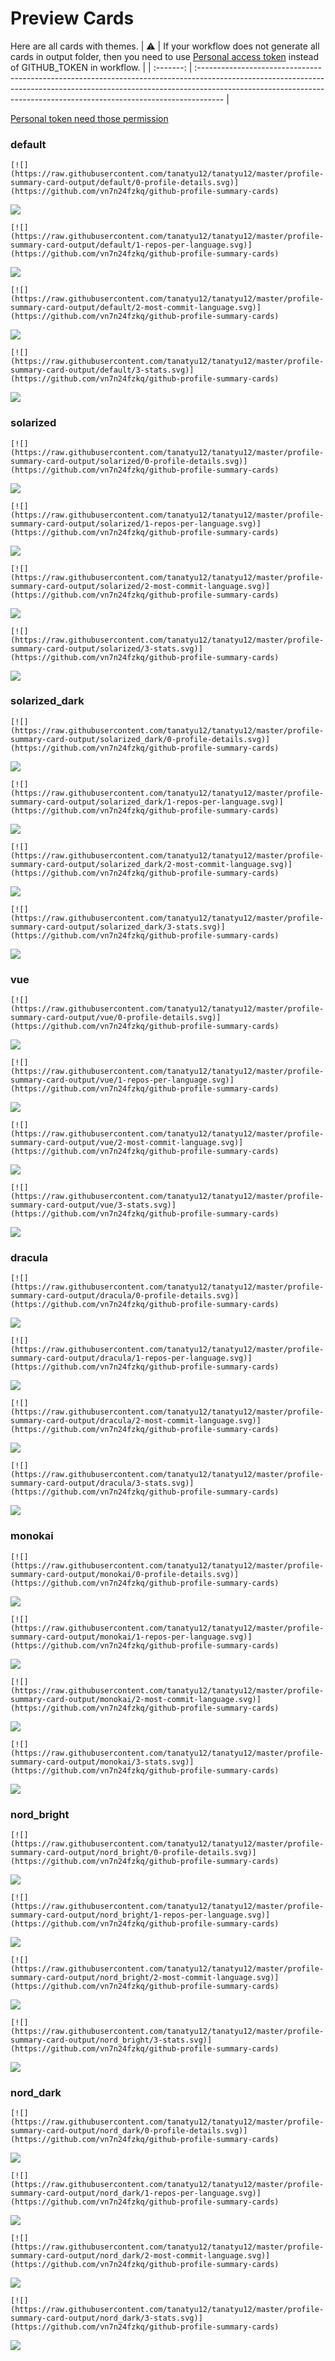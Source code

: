 
# Preview Cards

Here are all cards with themes.
| :warning: | If your workflow does not generate all cards in output folder, then you need to use [Personal access token](https://docs.github.com/en/actions/configuring-and-managing-workflows/creating-and-storing-encrypted-secrets) instead of GITHUB_TOKEN in workflow. |
| :-------: | :------------------------------------------------------------------------------------------------------------------------------------------------------------------------------------------------------------------------------------------------ |

[Personal token need those permission](https://github.com/vn7n24fzkq/github-profile-summary-cards/wiki/Personal-access-token-permissions)


### default


```
[![](https://raw.githubusercontent.com/tanatyu12/tanatyu12/master/profile-summary-card-output/default/0-profile-details.svg)](https://github.com/vn7n24fzkq/github-profile-summary-cards)
```
![](https://raw.githubusercontent.com/tanatyu12/tanatyu12/master/profile-summary-card-output/default/0-profile-details.svg)


```
[![](https://raw.githubusercontent.com/tanatyu12/tanatyu12/master/profile-summary-card-output/default/1-repos-per-language.svg)](https://github.com/vn7n24fzkq/github-profile-summary-cards)
```
![](https://raw.githubusercontent.com/tanatyu12/tanatyu12/master/profile-summary-card-output/default/1-repos-per-language.svg)


```
[![](https://raw.githubusercontent.com/tanatyu12/tanatyu12/master/profile-summary-card-output/default/2-most-commit-language.svg)](https://github.com/vn7n24fzkq/github-profile-summary-cards)
```
![](https://raw.githubusercontent.com/tanatyu12/tanatyu12/master/profile-summary-card-output/default/2-most-commit-language.svg)


```
[![](https://raw.githubusercontent.com/tanatyu12/tanatyu12/master/profile-summary-card-output/default/3-stats.svg)](https://github.com/vn7n24fzkq/github-profile-summary-cards)
```
![](https://raw.githubusercontent.com/tanatyu12/tanatyu12/master/profile-summary-card-output/default/3-stats.svg)


### solarized


```
[![](https://raw.githubusercontent.com/tanatyu12/tanatyu12/master/profile-summary-card-output/solarized/0-profile-details.svg)](https://github.com/vn7n24fzkq/github-profile-summary-cards)
```
![](https://raw.githubusercontent.com/tanatyu12/tanatyu12/master/profile-summary-card-output/solarized/0-profile-details.svg)


```
[![](https://raw.githubusercontent.com/tanatyu12/tanatyu12/master/profile-summary-card-output/solarized/1-repos-per-language.svg)](https://github.com/vn7n24fzkq/github-profile-summary-cards)
```
![](https://raw.githubusercontent.com/tanatyu12/tanatyu12/master/profile-summary-card-output/solarized/1-repos-per-language.svg)


```
[![](https://raw.githubusercontent.com/tanatyu12/tanatyu12/master/profile-summary-card-output/solarized/2-most-commit-language.svg)](https://github.com/vn7n24fzkq/github-profile-summary-cards)
```
![](https://raw.githubusercontent.com/tanatyu12/tanatyu12/master/profile-summary-card-output/solarized/2-most-commit-language.svg)


```
[![](https://raw.githubusercontent.com/tanatyu12/tanatyu12/master/profile-summary-card-output/solarized/3-stats.svg)](https://github.com/vn7n24fzkq/github-profile-summary-cards)
```
![](https://raw.githubusercontent.com/tanatyu12/tanatyu12/master/profile-summary-card-output/solarized/3-stats.svg)


### solarized_dark


```
[![](https://raw.githubusercontent.com/tanatyu12/tanatyu12/master/profile-summary-card-output/solarized_dark/0-profile-details.svg)](https://github.com/vn7n24fzkq/github-profile-summary-cards)
```
![](https://raw.githubusercontent.com/tanatyu12/tanatyu12/master/profile-summary-card-output/solarized_dark/0-profile-details.svg)


```
[![](https://raw.githubusercontent.com/tanatyu12/tanatyu12/master/profile-summary-card-output/solarized_dark/1-repos-per-language.svg)](https://github.com/vn7n24fzkq/github-profile-summary-cards)
```
![](https://raw.githubusercontent.com/tanatyu12/tanatyu12/master/profile-summary-card-output/solarized_dark/1-repos-per-language.svg)


```
[![](https://raw.githubusercontent.com/tanatyu12/tanatyu12/master/profile-summary-card-output/solarized_dark/2-most-commit-language.svg)](https://github.com/vn7n24fzkq/github-profile-summary-cards)
```
![](https://raw.githubusercontent.com/tanatyu12/tanatyu12/master/profile-summary-card-output/solarized_dark/2-most-commit-language.svg)


```
[![](https://raw.githubusercontent.com/tanatyu12/tanatyu12/master/profile-summary-card-output/solarized_dark/3-stats.svg)](https://github.com/vn7n24fzkq/github-profile-summary-cards)
```
![](https://raw.githubusercontent.com/tanatyu12/tanatyu12/master/profile-summary-card-output/solarized_dark/3-stats.svg)


### vue


```
[![](https://raw.githubusercontent.com/tanatyu12/tanatyu12/master/profile-summary-card-output/vue/0-profile-details.svg)](https://github.com/vn7n24fzkq/github-profile-summary-cards)
```
![](https://raw.githubusercontent.com/tanatyu12/tanatyu12/master/profile-summary-card-output/vue/0-profile-details.svg)


```
[![](https://raw.githubusercontent.com/tanatyu12/tanatyu12/master/profile-summary-card-output/vue/1-repos-per-language.svg)](https://github.com/vn7n24fzkq/github-profile-summary-cards)
```
![](https://raw.githubusercontent.com/tanatyu12/tanatyu12/master/profile-summary-card-output/vue/1-repos-per-language.svg)


```
[![](https://raw.githubusercontent.com/tanatyu12/tanatyu12/master/profile-summary-card-output/vue/2-most-commit-language.svg)](https://github.com/vn7n24fzkq/github-profile-summary-cards)
```
![](https://raw.githubusercontent.com/tanatyu12/tanatyu12/master/profile-summary-card-output/vue/2-most-commit-language.svg)


```
[![](https://raw.githubusercontent.com/tanatyu12/tanatyu12/master/profile-summary-card-output/vue/3-stats.svg)](https://github.com/vn7n24fzkq/github-profile-summary-cards)
```
![](https://raw.githubusercontent.com/tanatyu12/tanatyu12/master/profile-summary-card-output/vue/3-stats.svg)


### dracula


```
[![](https://raw.githubusercontent.com/tanatyu12/tanatyu12/master/profile-summary-card-output/dracula/0-profile-details.svg)](https://github.com/vn7n24fzkq/github-profile-summary-cards)
```
![](https://raw.githubusercontent.com/tanatyu12/tanatyu12/master/profile-summary-card-output/dracula/0-profile-details.svg)


```
[![](https://raw.githubusercontent.com/tanatyu12/tanatyu12/master/profile-summary-card-output/dracula/1-repos-per-language.svg)](https://github.com/vn7n24fzkq/github-profile-summary-cards)
```
![](https://raw.githubusercontent.com/tanatyu12/tanatyu12/master/profile-summary-card-output/dracula/1-repos-per-language.svg)


```
[![](https://raw.githubusercontent.com/tanatyu12/tanatyu12/master/profile-summary-card-output/dracula/2-most-commit-language.svg)](https://github.com/vn7n24fzkq/github-profile-summary-cards)
```
![](https://raw.githubusercontent.com/tanatyu12/tanatyu12/master/profile-summary-card-output/dracula/2-most-commit-language.svg)


```
[![](https://raw.githubusercontent.com/tanatyu12/tanatyu12/master/profile-summary-card-output/dracula/3-stats.svg)](https://github.com/vn7n24fzkq/github-profile-summary-cards)
```
![](https://raw.githubusercontent.com/tanatyu12/tanatyu12/master/profile-summary-card-output/dracula/3-stats.svg)


### monokai


```
[![](https://raw.githubusercontent.com/tanatyu12/tanatyu12/master/profile-summary-card-output/monokai/0-profile-details.svg)](https://github.com/vn7n24fzkq/github-profile-summary-cards)
```
![](https://raw.githubusercontent.com/tanatyu12/tanatyu12/master/profile-summary-card-output/monokai/0-profile-details.svg)


```
[![](https://raw.githubusercontent.com/tanatyu12/tanatyu12/master/profile-summary-card-output/monokai/1-repos-per-language.svg)](https://github.com/vn7n24fzkq/github-profile-summary-cards)
```
![](https://raw.githubusercontent.com/tanatyu12/tanatyu12/master/profile-summary-card-output/monokai/1-repos-per-language.svg)


```
[![](https://raw.githubusercontent.com/tanatyu12/tanatyu12/master/profile-summary-card-output/monokai/2-most-commit-language.svg)](https://github.com/vn7n24fzkq/github-profile-summary-cards)
```
![](https://raw.githubusercontent.com/tanatyu12/tanatyu12/master/profile-summary-card-output/monokai/2-most-commit-language.svg)


```
[![](https://raw.githubusercontent.com/tanatyu12/tanatyu12/master/profile-summary-card-output/monokai/3-stats.svg)](https://github.com/vn7n24fzkq/github-profile-summary-cards)
```
![](https://raw.githubusercontent.com/tanatyu12/tanatyu12/master/profile-summary-card-output/monokai/3-stats.svg)


### nord_bright


```
[![](https://raw.githubusercontent.com/tanatyu12/tanatyu12/master/profile-summary-card-output/nord_bright/0-profile-details.svg)](https://github.com/vn7n24fzkq/github-profile-summary-cards)
```
![](https://raw.githubusercontent.com/tanatyu12/tanatyu12/master/profile-summary-card-output/nord_bright/0-profile-details.svg)


```
[![](https://raw.githubusercontent.com/tanatyu12/tanatyu12/master/profile-summary-card-output/nord_bright/1-repos-per-language.svg)](https://github.com/vn7n24fzkq/github-profile-summary-cards)
```
![](https://raw.githubusercontent.com/tanatyu12/tanatyu12/master/profile-summary-card-output/nord_bright/1-repos-per-language.svg)


```
[![](https://raw.githubusercontent.com/tanatyu12/tanatyu12/master/profile-summary-card-output/nord_bright/2-most-commit-language.svg)](https://github.com/vn7n24fzkq/github-profile-summary-cards)
```
![](https://raw.githubusercontent.com/tanatyu12/tanatyu12/master/profile-summary-card-output/nord_bright/2-most-commit-language.svg)


```
[![](https://raw.githubusercontent.com/tanatyu12/tanatyu12/master/profile-summary-card-output/nord_bright/3-stats.svg)](https://github.com/vn7n24fzkq/github-profile-summary-cards)
```
![](https://raw.githubusercontent.com/tanatyu12/tanatyu12/master/profile-summary-card-output/nord_bright/3-stats.svg)


### nord_dark


```
[![](https://raw.githubusercontent.com/tanatyu12/tanatyu12/master/profile-summary-card-output/nord_dark/0-profile-details.svg)](https://github.com/vn7n24fzkq/github-profile-summary-cards)
```
![](https://raw.githubusercontent.com/tanatyu12/tanatyu12/master/profile-summary-card-output/nord_dark/0-profile-details.svg)


```
[![](https://raw.githubusercontent.com/tanatyu12/tanatyu12/master/profile-summary-card-output/nord_dark/1-repos-per-language.svg)](https://github.com/vn7n24fzkq/github-profile-summary-cards)
```
![](https://raw.githubusercontent.com/tanatyu12/tanatyu12/master/profile-summary-card-output/nord_dark/1-repos-per-language.svg)


```
[![](https://raw.githubusercontent.com/tanatyu12/tanatyu12/master/profile-summary-card-output/nord_dark/2-most-commit-language.svg)](https://github.com/vn7n24fzkq/github-profile-summary-cards)
```
![](https://raw.githubusercontent.com/tanatyu12/tanatyu12/master/profile-summary-card-output/nord_dark/2-most-commit-language.svg)


```
[![](https://raw.githubusercontent.com/tanatyu12/tanatyu12/master/profile-summary-card-output/nord_dark/3-stats.svg)](https://github.com/vn7n24fzkq/github-profile-summary-cards)
```
![](https://raw.githubusercontent.com/tanatyu12/tanatyu12/master/profile-summary-card-output/nord_dark/3-stats.svg)

